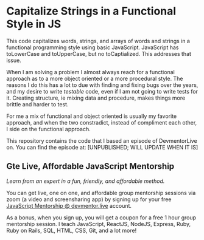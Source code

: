 # Capitalize Strings in a Functional Style in JS

This code capitalizes words, strings, and arrays of words and strings in a functional programming style using basic JavaScript. JavaScript has toLowerCase and toUpperCase, but no toCaptialized. This addresses that issue.

When I am solving a problem I almost always reach for a functional approach as to a more object oriented or a more procedural style. The reasons I do this has a lot to due with finding and fixing bugs over the years, and my desire to write _testable_ code, even if I am not going to write tests for it. Creating structure, ie mixing data and procedure, makes things more brittle and harder to test.

For me a mix of functional and object oriented is usually my favorite approach, and when the two constradict, instead of compliment each other, I side on the functional approach.

This repository contains the code that I based an episode of DevmentorLive on. You can find the episode at: [UNPUBLISHED; WILL UPDATE WHEN IT IS]

## Gte Live, Affordable JavaScript Mentorship

_Learn from an expert in a fun, friendly, and affordable method._

You can get live, one on one, and affordable group mentorship sessions via zoom (a video and screensharing app) by signing up for your free [JavaScript Mentorship @ devmentor.live](https://devmentor.live/?utm_source=github&utm_medium=repo&utm_campaign=prototyping-a-node-graph-based-interface-using-reactjs) account.

As a bonus, when you sign up, you will get a coupon for a free 1 hour group mentorship session. I teach JavaScript, ReactJS, NodeJS, Express, Ruby, Ruby on Rails, SQL, HTML, CSS, Git, and a lot more!
